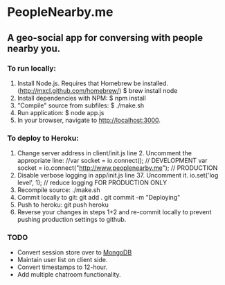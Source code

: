 PeopleNearby.me
===============
## 	A geo-social app for conversing with people nearby you.

### To run locally:

1. Install Node.js. Requires that Homebrew be installed. (http://mxcl.github.com/homebrew/)
	$ brew install node
2. Install dependencies with NPM:
	$ npm install
3. "Compile" source from subfiles:
	$ ./make.sh
4. Run application:
	$ node app.js
4. In your browser, navigate to [http://localhost:3000](http://localhost:3000).


### To deploy to Heroku:

1. Change server address in client/init.js line 2. Uncomment the appropriate line:
	//var socket = io.connect(); // DEVELOPMENT
	var socket = io.connect("http://www.peoplenearby.me"); // PRODUCTION
2. Disable verbose logging in app/init.js line 37. Uncomment it.
	io.set('log level', 1); // reduce logging FOR PRODUCTION ONLY
3. Recompile source:
	./make.sh
4. Commit locally to git:
	git add .
	git commit -m "Deploying"
5. Push to heroku:
	git push heroku
6. Reverse your changes in steps 1+2 and re-commit locally to prevent pushing production settings to github.

### TODO

* Convert session store over to [MongoDB](https://github.com/masylum/connect-mongodb)
* Maintain user list on client side.
* Convert timestamps to 12-hour.
* Add multiple chatroom functionality.

